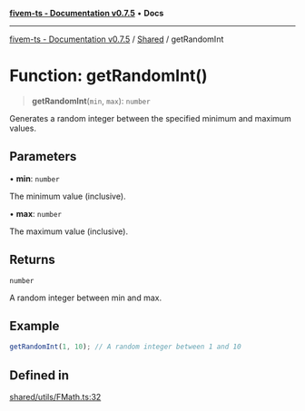 [**fivem-ts - Documentation v0.7.5**](../../../README.md) • **Docs**

***

[fivem-ts - Documentation v0.7.5](../../../README.md) / [Shared](../README.md) / getRandomInt

# Function: getRandomInt()

> **getRandomInt**(`min`, `max`): `number`

Generates a random integer between the specified minimum and maximum values.

## Parameters

• **min**: `number`

The minimum value (inclusive).

• **max**: `number`

The maximum value (inclusive).

## Returns

`number`

A random integer between min and max.

## Example

```ts
getRandomInt(1, 10); // A random integer between 1 and 10
```

## Defined in

[shared/utils/FMath.ts:32](https://github.com/Purpose-Dev/fivem-ts/blob/main/src/shared/utils/FMath.ts#L32)
